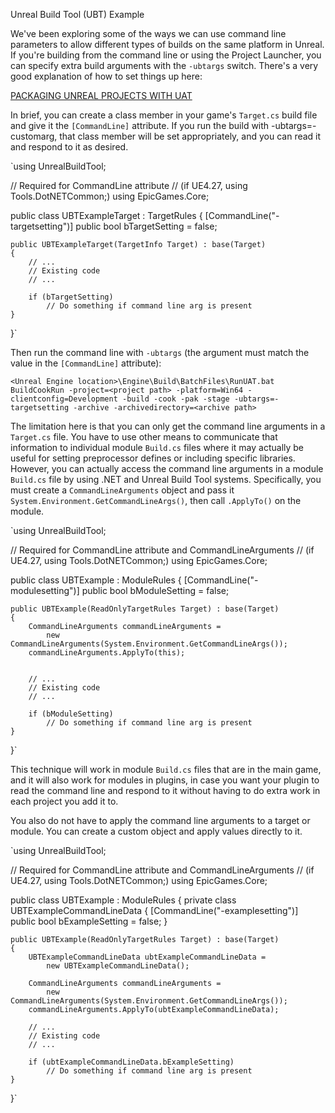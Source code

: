 Unreal Build Tool (UBT) Example

We've been exploring some of the ways we can use command line parameters to allow different types of builds on the same platform in Unreal.  If you're building from the command line or using the Project Launcher, you can specify extra build arguments with the `-ubtargs` switch.  There's a very good explanation of how to set things up here:

[PACKAGING UNREAL PROJECTS WITH UAT](https://greenforestgames.eu/article/Building-Unreal-projects-with-UAT-1605886728)

In brief, you can create a class member in your game's `Target.cs` build file and give it the `[CommandLine]` attribute.  If you run the build with -ubtargs=-customarg, that class member will be set appropriately, and you can read it and respond to it as desired.

`using UnrealBuildTool;

// Required for CommandLine attribute
// (if UE4.27, using Tools.DotNETCommon;)
using EpicGames.Core;

public class UBTExampleTarget : TargetRules
{
    [CommandLine("-targetsetting")]
    public bool bTargetSetting = false;

    public UBTExampleTarget(TargetInfo Target) : base(Target)
    {
        // ...
        // Existing code
        // ...

        if (bTargetSetting)
            // Do something if command line arg is present
    }
}`

Then run the command line with `-ubtargs` (the argument must match the value in the `[CommandLine]` attribute):

`<Unreal Engine location>\Engine\Build\BatchFiles\RunUAT.bat BuildCookRun -project=<project path> -platform=Win64 -clientconfig=Development -build -cook -pak -stage -ubtargs=-targetsetting -archive -archivedirectory=<archive path>`



The limitation here is that you can only get the command line arguments in a `Target.cs` file.  You have to use other means to communicate that information to individual module `Build.cs` files where it may actually be useful for setting preprocessor defines or including specific libraries.  However, you can actually access the command line arguments in a module `Build.cs` file by using .NET and Unreal Build Tool systems.  Specifically, you must create a `CommandLineArguments` object and pass it `System.Environment.GetCommandLineArgs()`, then call `.ApplyTo()` on the module.

`using UnrealBuildTool;

// Required for CommandLine attribute and CommandLineArguments
// (if UE4.27, using Tools.DotNETCommon;)
using EpicGames.Core;

public class UBTExample : ModuleRules
{
    [CommandLine("-modulesetting")]
    public bool bModuleSetting = false;

    public UBTExample(ReadOnlyTargetRules Target) : base(Target)
    {
        CommandLineArguments commandLineArguments =
            new CommandLineArguments(System.Environment.GetCommandLineArgs());
        commandLineArguments.ApplyTo(this);


        // ...
        // Existing code
        // ...

        if (bModuleSetting)
            // Do something if command line arg is present
    }
}`

This technique will work in module `Build.cs` files that are in the main game, and it will also work for modules in plugins, in case you want your plugin to read the command line and respond to it without having to do extra work in each project you add it to.

You also do not have to apply the command line arguments to a target or module.  You can create a custom object and apply values directly to it.

`using UnrealBuildTool;

// Required for CommandLine attribute and CommandLineArguments
// (if UE4.27, using Tools.DotNETCommon;)
using EpicGames.Core;

public class UBTExample : ModuleRules
{
    private class UBTExampleCommandLineData
    {
        [CommandLine("-examplesetting")]
        public bool bExampleSetting = false;
    }

    public UBTExample(ReadOnlyTargetRules Target) : base(Target)
    {
        UBTExampleCommandLineData ubtExampleCommandLineData =
            new UBTExampleCommandLineData();

        CommandLineArguments commandLineArguments =
            new CommandLineArguments(System.Environment.GetCommandLineArgs());
        commandLineArguments.ApplyTo(ubtExampleCommandLineData);

        // ...
        // Existing code
        // ...

        if (ubtExampleCommandLineData.bExampleSetting)
            // Do something if command line arg is present
    }
}`
